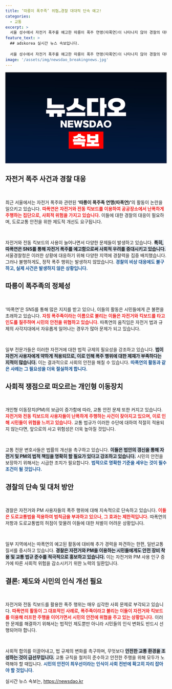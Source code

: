 ```yaml
---
title: ‘따릉이 폭주족’ 위협…경찰 대대적 단속 예고!
categories:
  - 교통
excerpt: >
  서울 성수에서 자전거 폭주를 예고한 따릉이 폭주 연맹(따폭연)이 나타나지 않아 경찰의 대대적 단속이 허탕으로 돌아갔다. 이들은 SNS를 통해 시위적인 정모를 알렸지만, 현장에선 불법 행위가 발생하지 않았다. 시민 안전을 걱정하는 목소리가 커지고 있다.
feature_text: >
  ## adskorea 실시간 뉴스 속보입니다.

  서울 성수에서 자전거 폭주를 예고한 따릉이 폭주 연맹(따폭연)이 나타나지 않아 경찰의 대대적 단속이 허탕으로 돌아갔다. 이들은 SNS를 통해 시위적인 정모를 알렸지만, 현장에선 불법 행위가 발생하지 않았다. 시민 안전을 걱정하는 목소리가 커지고 있다.
image: '/assets/img/newsdao_breakingnews.jpg'
---
```


<p><img src="/assets/img/newsdao_breakingnews.jpg" alt="adskorea 속보" /></p>

<h2 data-ke-size="size26">자전거 폭주 사건과 경찰 대응</h2>

<p data-ke-size="size16">&nbsp;</p>

<p>최근 서울에서는 자전거 폭주와 관련된 <strong>‘따릉이 폭주족 연맹(따폭연)’</strong>의 활동이 논란을 일으키고 있습니다. <b><span style="color: #ee2323;">따폭연은 자전거와 전동 킥보드를 이용하여 공공장소에서 난폭하게 주행하는 집단으로, 사회적 위험을 가지고 있습니다.</span></b> 이들에 대한 경찰의 대응이 필요하며, 도로교통 안전을 위한 제도적 개선도 요구됩니다.</p>

<p data-ke-size="size16">&nbsp;</p>

<p>자전거와 전동 킥보드의 사용이 늘어나면서 다양한 문제들이 발생하고 있습니다. <b><span style="background-color: #21538527;">특히, 따폭연은 SNS를 통해 자전거 폭주를 예고함으로써 사회적 우려를 증대시키고 있습니다.</span></b> 서울경찰청은 이러한 상황에 대응하기 위해 다양한 지역에 경찰력을 집중 배치했습니다. 그러나 불행하게도, 정작 폭주 행위는 발생하지 않았습니다. <b><span style="color: #1a5490;">경찰의 비상 대응에도 불구하고, 실제 사건은 발생하지 않은 상황입니다.</span></b></p>

<h2 data-ke-size="size26">따릉이 폭주족의 정체성</h2>

<p data-ke-size="size16">&nbsp;</p>

<p>‘따폭연’은 SNS를 통해 많은 지지를 받고 있으나, 이들의 활동은 시민들에게 큰 불편을 초래하고 있습니다. <b><span style="color: #ee2323;">자칭 폭주족이라는 이름으로 불리는 이들은 자전거와 킥보드를 타고 인도를 질주하며 시민의 안전을 위협하고 있습니다.</span></b> 따폭연의 움직임은 자전거 법과 규제의 사각지대에서 자유롭게 일어나는 경우가 많아 문제가 되고 있습니다.</p>

<p data-ke-size="size16">&nbsp;</p>

<p>일부 전문가들은 이러한 자전거에 대한 법적 규제의 필요성을 강조하고 있습니다. <b><span style="background-color: #21538527;">법이 자전거 사용자에게 약하게 적용되므로, 이로 인해 폭주 행위에 대한 제재가 부족하다는 지적이 많습니다.</span></b> 이는 결과적으로 사회의 안전을 해칠 수 있습니다. <b><span style="color: #1a5490;">따폭연의 활동과 같은 사례는 그 필요성을 더욱 절실하게 합니다.</span></b></p>

<h2 data-ke-size="size26">사회적 쟁점으로 떠오르는 개인형 이동장치</h2>

<p data-ke-size="size16">&nbsp;</p>

<p>개인형 이동장치(PM)의 보급이 증가함에 따라, 교통 안전 문제 또한 커지고 있습니다. <b><span style="color: #ee2323;">자전거와 전동 킥보드의 사용자들이 난폭하게 주행하는 사건이 잦아지고 있으며, 이로 인해 시민들이 위협을 느끼고 있습니다.</span></b> 교통 법규가 이러한 수단에 대하여 적절히 적용되지 않는다면, 앞으로의 사고 위험성은 더욱 높아질 것입니다.</p>

<p data-ke-size="size16">&nbsp;</p>

<p>교통 전문 변호사들은 법률의 개선을 촉구하고 있습니다. <b><span style="background-color: #21538527;">이들은 법안의 갱신을 통해 자전거 및 PM의 법적 책임을 명확히 할 필요가 있다고 강조하고 있습니다.</span></b> 시민의 안전을 보장하기 위해서는 시급한 조치가 필요합니다. <b><span style="color: #1a5490;">법적으로 명확한 기준을 세우는 것이 필수조건이 될 것입니다.</span></b></p>

<h2 data-ke-size="size26">경찰의 단속 및 대처 방안</h2>

<p data-ke-size="size16">&nbsp;</p>

<p>경찰은 자전거와 PM 사용자들의 폭주 행위에 대해 지속적으로 단속하고 있습니다. <b><span style="color: #ee2323;">이들은 도로교통법을 적용하여 범칙금을 부과하고 있으나, 그 효과는 제한적입니다.</span></b> 따폭연의 저항과 도로교통법의 허점이 맞물려 이들에 대한 처벌이 어려운 상황입니다.</p>

<p data-ke-size="size16">&nbsp;</p>

<p>일부 지역에서는 따폭연의 예고된 활동에 대비해 추가 경력을 파견하는 한편, 일반교통 질서를 중시하고 있습니다. <b><span style="background-color: #21538527;">경찰은 자전거와 PM을 이용하는 시민들에게도 안전 장비 착용 및 교통 법규 준수를 적극적으로 홍보하고 있습니다.</span></b> 이는 자전거와 PM 사용 인구 증가에 따른 사회적 위험을 감소시키기 위한 노력의 일환입니다.</p>

<h2 data-ke-size="size26">결론: 제도와 시민의 인식 개선 필요</h2>

<p data-ke-size="size16">&nbsp;</p>

<p>자전거와 전동 킥보드를 활용한 폭주 행위는 매우 심각한 사회 문제로 부각되고 있습니다. <b><span style="color: #ee2323;">따폭연의 활동이 그 대표적인 사례로, 폭주족이라고 불리는 이들이 자전거와 킥보드를 이용해 러프한 주행을 이어가면서 시민의 안전에 위협을 주고 있는 상황입니다.</span></b> 이러한 문제를 해결하기 위해서는 법적인 제도뿐만 아니라 시민들의 인식 변화도 반드시 선행되어야 합니다.</p>

<p data-ke-size="size16">&nbsp;</p>

<p>사회적 합의를 이끌어내고, 법 규제의 변화를 촉구하며, 무엇보다 <b><span style="background-color: #21538527;">안전한 교통 환경을 조성하는 것이 급선무입니다.</span></b> 교통 규칙을 철저히 준수하고 안전한 주행을 위해 모두가 노력해야 할 때입니다. <b><span style="color: #1a5490;">시민의 안전이 최우선이라는 인식이 사회 전반에 확고히 자리 잡아야 할 것입니다.</span></b></p>
실시간 뉴스 속보는, <a href="https://newsdao.kr" rel="dofollow">https://newsdao.kr</a>


